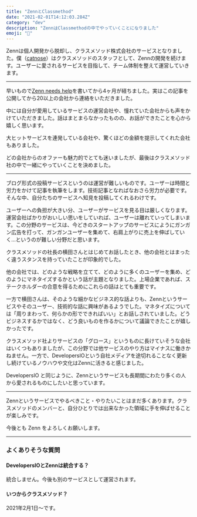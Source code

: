 ```yaml
---
title: "ZennとClassmethod"
date: "2021-02-01T14:12:03.284Z"
category: "dev"
description: "ZennはClassmethodの中でやっていくことになりました"
emoji: "🐥"
---
```


Zennは個人開発から脱却し、クラスメソッド株式会社のサービスとなりました。僕（[catnose](https://twitter.com/catnose99)）はクラスメソッドのスタッフとして、Zennの開発を続けます。ユーザーに愛されるサービスを目指して、チーム体制を整えて運営していきます。

---

早いもので[Zenn needs help](https://catnose99.com/zenn-needs-help/)を書いてから4ヶ月が経ちました。実はこの記事を公開してから20以上の会社から連絡をいただきました。

中には自分が愛用しているサービスの運営会社や、憧れていた会社からも声をかけていただきました。話はまとまらなかったものの、お話ができたことを心から嬉しく思います。

大ヒットサービスを連発している会社や、驚くほどの金額を提示してくれた会社もありました。

どの会社からのオファーも魅力的でとても迷いましたが、最後はクラスメソッド社の中で一緒にやっていくことを決めました。

---

ブログ形式の投稿サービスというのは運営が難しいものです。ユーザーは時間と労力をかけて記事を執筆をします。技術記事となればなおさら労力が必要です。そんな中、自分たちのサービスへ知見を投稿してくれるわけです。


ユーザーへの負担が大きい分、ユーザーがサービスを見る目は厳しくなります。運営会社ばかりがおいしい思いをしていれば、ユーザーは離れていってしまいます。この分野のサービスは、今どきのスタートアップのサービスにようにガンガン広告を打って、ガンガンユーザーを集めて、右肩上がりに売上を伸ばしていく…というのが難しい分野だと思います。

クラスメソッドの社長の横田さんとはじめてお話したとき、他の会社とはまったく違うスタンスを持っていたことが印象的でした。

他の会社では、どのような戦略を立てて、どのように多くのユーザーを集め、どのようにマネタイズするかという話が主題となりました。上場企業であれば、ステークホルダーの合意を得るためにこれらの話はとても重要です。

一方で横田さんは、そのような細かなビジネス的な話よりも、Zennというサービスやそのユーザー、技術的な話に興味があるようでした。マネタイズについては「周りまわって、何らかの形でできればいい」とお話しされていました。どうビジネスするかではなく、どう良いものを作るかについて議論できたことが嬉しかったです。

クラスメソッド社よりサービスの「グロース」というものに長けていそうな会社はいくつもありましたが、この分野では他サービスのやり方はマイナスに働きかねません。一方で、DevelopersIOという自社メディアを途切れることなく更新し続けているノウハウや文化はZennに活きると感じました。

DevelopersIO と同じように、Zennというサービスも長期間にわたり多くの人から愛されるものにしたいと思っています。

---

Zennというサービスでやるべきこと・やりたいことはまだ多くあります。クラスメソッドのメンバーと、自分ひとりでは出来なかった領域に手を伸ばせることが楽しみです。

今後とも Zenn をよろしくお願いします。

---

### よくありそうな質問

#### DevelopersIOとZennは統合する？

統合しません。今後も別のサービスとして運営されます。

#### いつからクラスメソッド？

2021年2月1日〜です。